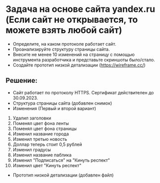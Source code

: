 # Задача на основе сайта yandex.ru (Если сайт не открывается, то можете взять любой сайт)

* Определите, на каком протоколе работает сайт.
* Проанализируйте структуру страницы сайта.
* Внесите не менее 10 изменений на страницу с помощью инструмента разработчика и представьте скриншоты было/стало.
* Создайте прототип низкой детализации (https://wireframe.cc/)


## Решение:

* Сайт работает по протоколу HTTPS. Сертификат действителен до 30.09.2023.
* Структура страницы сайта (добавлен снимок)
* Изменения (Первый и второй вариант)
1. Удалил заголовки
2. Поменял цвет фона ленты
3. Поменял цвет фона страницы
4. Изменил название города 
5. Изменил третью новость 
6. Доллар теперь стоит 0,5 рублей
7. Изменил градусы 
8. Изменил название паблика 
9. Изменил "Подписаться" на "Кинуть респект"
10. Изменил цвет "Кинуть респект"

* Прототип низкой детализации (добавлен файл)